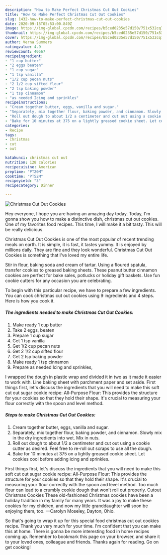```yaml
---
description: "How to Make Perfect Christmas Cut Out Cookies"
title: "How to Make Perfect Christmas Cut Out Cookies"
slug: 1432-how-to-make-perfect-christmas-cut-out-cookies
date: 2020-09-15T05:53:00.849Z
image: https://img-global.cpcdn.com/recipes/b5ced0235e57d150/751x532cq70/christmas-cut-out-cookies-recipe-main-photo.jpg
thumbnail: https://img-global.cpcdn.com/recipes/b5ced0235e57d150/751x532cq70/christmas-cut-out-cookies-recipe-main-photo.jpg
cover: https://img-global.cpcdn.com/recipes/b5ced0235e57d150/751x532cq70/christmas-cut-out-cookies-recipe-main-photo.jpg
author: Verna Summers
ratingvalue: 4.9
reviewcount: 40567
recipeingredient:
- "1 cup butter"
- "2 eggs beaten"
- "1 cup sugar"
- "1 tsp vanilla"
- "1/2 cup pecan nuts"
- "2 1/2 cup sifted flour"
- "2 tsp baking powder"
- "1 tsp cinnamon"
- "as needed Icing and sprinkles"
recipeinstructions:
- "Cream together butter, eggs, vanilla and sugar."
- "Separately, mix together flour, baking powder, and cinnamon. Slowly mix in the dry ingredients into wet. Mix in nuts."
- "Roll out dough to about 1/2 a centimeter and cut out using a cookie cutter as desired. Feel free to re-roll out scraps to use all the dough."
- "Bake for 10 minutes at 375 on a lightly greased cookie sheet. Let cookies cool before adding icing and sprinkles."
categories:
- Recipe
tags:
- christmas
- cut
- out

katakunci: christmas cut out 
nutrition: 128 calories
recipecuisine: American
preptime: "PT20M"
cooktime: "PT52M"
recipeyield: "3"
recipecategory: Dinner

---
```



![Christmas Cut Out Cookies](https://img-global.cpcdn.com/recipes/b5ced0235e57d150/751x532cq70/christmas-cut-out-cookies-recipe-main-photo.jpg)

Hey everyone, I hope you are having an amazing day today. Today, I'm gonna show you how to make a distinctive dish, christmas cut out cookies. One of my favorites food recipes. This time, I will make it a bit tasty. This will be really delicious.

Christmas Cut Out Cookies is one of the most popular of recent trending meals on earth. It is simple, it is fast, it tastes yummy. It is enjoyed by millions daily. They are fine and they look wonderful. Christmas Cut Out Cookies is something that I've loved my entire life.

Stir in flour, baking soda and cream of tartar. Using a floured spatula, transfer cookies to greased baking sheets. These peanut butter cinnamon cookies are perfect for bake sales, potlucks or holiday gift baskets. Use fun cookie cutters for any occasion you are celebrating.


To begin with this particular recipe, we have to prepare a few ingredients. You can cook christmas cut out cookies using 9 ingredients and 4 steps. Here is how you cook it.

<!--inarticleads1-->

##### The ingredients needed to make Christmas Cut Out Cookies:

1. Make ready 1 cup butter
1. Take 2 eggs, beaten
1. Prepare 1 cup sugar
1. Get 1 tsp vanilla
1. Get 1/2 cup pecan nuts
1. Get 2 1/2 cup sifted flour
1. Get 2 tsp baking powder
1. Make ready 1 tsp cinnamon
1. Prepare as needed Icing and sprinkles,


I wrapped the dough in plastic wrap and divided it in two as it made it easier to work with. Line baking sheet with parchment paper and set aside. First things first, let&#39;s discuss the ingredients that you will need to make this soft cut out sugar cookie recipe: All-Purpose Flour: This provides the structure for your cookies so that they hold their shape. It&#39;s crucial to measuring your flour correctly with the spoon and level method. 

<!--inarticleads2-->

##### Steps to make Christmas Cut Out Cookies:

1. Cream together butter, eggs, vanilla and sugar.
1. Separately, mix together flour, baking powder, and cinnamon. Slowly mix in the dry ingredients into wet. Mix in nuts.
1. Roll out dough to about 1/2 a centimeter and cut out using a cookie cutter as desired. Feel free to re-roll out scraps to use all the dough.
1. Bake for 10 minutes at 375 on a lightly greased cookie sheet. Let cookies cool before adding icing and sprinkles.


First things first, let&#39;s discuss the ingredients that you will need to make this soft cut out sugar cookie recipe: All-Purpose Flour: This provides the structure for your cookies so that they hold their shape. It&#39;s crucial to measuring your flour correctly with the spoon and level method. Too much flour can lead to a crumbly cookie dough that won&#39;t roll out properly. Cutout Christmas Cookies These old-fashioned Christmas cookies have been a holiday tradition in my family for many years. It was a joy to make these cookies for my children, and now my little granddaughter will soon be enjoying them, too. —Carolyn Moseley, Dayton, Ohio. 

So that's going to wrap it up for this special food christmas cut out cookies recipe. Thank you very much for your time. I'm confident that you can make this at home. There is gonna be more interesting food in home recipes coming up. Remember to bookmark this page on your browser, and share it to your loved ones, colleague and friends. Thanks again for reading. Go on get cooking!
